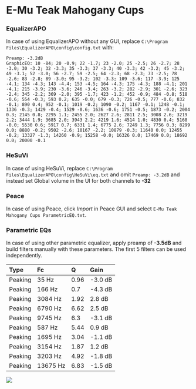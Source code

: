 # E-Mu Teak Mahogany Cups

### EqualizerAPO
In case of using EqualizerAPO without any GUI, replace `C:\Program Files\EqualizerAPO\config\config.txt`
with:
```
Preamp: -3.2dB
GraphicEQ: 10 -84; 20 -0.9; 22 -1.7; 23 -2.0; 25 -2.5; 26 -2.7; 28 -3.0; 30 -3.2; 32 -3.3; 35 -3.3; 37 -3.3; 40 -3.3; 42 -3.2; 45 -3.2; 49 -3.1; 52 -3.0; 56 -2.7; 59 -2.5; 64 -2.3; 68 -2.3; 73 -2.5; 78 -2.6; 83 -2.8; 89 -3.0; 95 -3.2; 102 -3.3; 109 -3.6; 117 -3.9; 125 -4.1; 134 -4.3; 143 -4.4; 153 -4.5; 164 -4.3; 175 -4.3; 188 -4.1; 201 -4.1; 215 -3.9; 230 -3.6; 246 -3.4; 263 -3.2; 282 -2.9; 301 -2.6; 323 -2.4; 345 -2.2; 369 -2.0; 395 -1.7; 423 -1.2; 452 -0.9; 484 -0.8; 518 -0.6; 554 -0.3; 593 0.2; 635 -0.0; 679 -0.3; 726 -0.5; 777 -0.6; 832 -0.1; 890 0.4; 952 -0.1; 1019 -0.2; 1090 -0.2; 1167 -0.1; 1248 -0.1; 1336 -0.3; 1429 -0.4; 1529 -0.6; 1636 -0.6; 1751 -0.5; 1873 -0.2; 2004 0.3; 2145 0.8; 2295 1.1; 2455 2.0; 2627 2.6; 2811 2.5; 3008 2.6; 3219 2.2; 3444 1.9; 3685 2.0; 3943 2.2; 4219 1.6; 4514 1.0; 4830 0.4; 5168 -0.0; 5530 0.6; 5917 0.7; 6331 1.4; 6775 2.6; 7249 1.3; 7756 0.3; 8299 0.0; 8880 -0.2; 9502 -2.6; 10167 -2.2; 10879 -0.3; 11640 0.0; 12455 -0.2; 13327 -1.3; 14260 -0.9; 15258 -0.0; 16326 0.0; 17469 0.0; 18692 0.0; 20000 -0.1
```

### HeSuVi
In case of using HeSuVi, replace `C:\Program Files\EqualizerAPO\config\HeSuVi\eq.txt` and omit `Preamp:
-3.2dB` and instead set Global volume in the UI for both channels to **-32**

### Peace
In case of using Peace, click *Import* in Peace GUI and select `E-Mu Teak Mahogany Cups ParametricEQ.txt`.

### Parametric EQs
In case of using other parametric equalizer, apply preamp of **-3.5dB** and build filters manually with
these parameters. The first 5 filters can be used independently.

| Type    | Fc       |    Q | Gain    |
|:--------|:---------|:-----|:--------|
| Peaking | 35 Hz    | 0.96 | -3.0 dB |
| Peaking | 166 Hz   | 0.7  | -4.3 dB |
| Peaking | 3084 Hz  | 1.92 | 2.8 dB  |
| Peaking | 6790 Hz  | 6.62 | 2.5 dB  |
| Peaking | 9745 Hz  | 6.3  | -3.1 dB |
| Peaking | 587 Hz   | 5.44 | 0.9 dB  |
| Peaking | 1695 Hz  | 3.04 | -1.1 dB |
| Peaking | 3154 Hz  | 1.87 | 1.2 dB  |
| Peaking | 3203 Hz  | 4.92 | -1.8 dB |
| Peaking | 13675 Hz | 6.83 | -1.5 dB |

![](https://raw.githubusercontent.com/jaakkopasanen/AutoEq/master/results/innerfidelity/sbaf-serious/E-Mu%20Teak%20Mahogany%20Cups/E-Mu%20Teak%20Mahogany%20Cups.png)